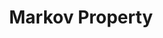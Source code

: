 ---
title: "Markov Property"

categories: ['']

tags: ['Markov', 'Property']

arabic: ['خاصية ماركوف']

publishers: ['معجم مصطلحات التعلم الآلي والتعلم العميق وعلم البيانات']

types: "word"

slug: ""
---